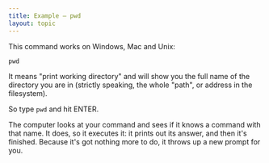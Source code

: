 ```yaml
---
title: Example — pwd
layout: topic
---
```


This command works on Windows, Mac and Unix:

    pwd
    
It means "print working directory" and will show you the full name of the directory you are in (strictly speaking, the whole "path", or address in the filesystem).

So type `pwd` and hit ENTER.

The computer looks at your command and sees if it knows a command with that name. It does, so it executes it: it prints out its answer, and then it's finished. Because it's got nothing more to do, it throws up a new prompt for you.


